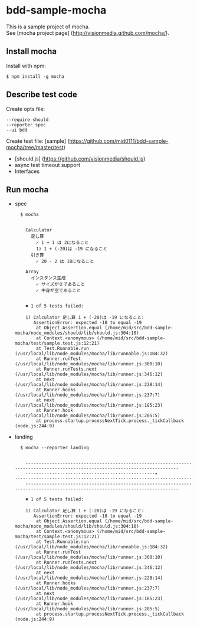 bdd-sample-mocha
================

This is a sample project of mocha.  
See [mocha project page] (http://visionmedia.github.com/mocha/).  


Install mocha
-------------
Install with npm:

    $ npm install -g mocha


Describe test code
------------------

Create opts file:

    --require should
    --reporter spec
    --ui bdd

Create test file: [sample] (https://github.com/mid0111/bdd-sample-mocha/tree/master/test)

+ [should.js] (https://github.com/visionmedia/should.js)
+ async test timeout support
+ Interfaces

Run mocha
---------

+ spec
        
        $ mocha
        
        
          Calculator
            足し算
              ✓ 1 + 1 は 2になること 
              1) 1 + (-20)は -19 になること
            引き算
              ✓ 20 - 2 は 18になること 
        
          Array
            インスタンス生成
              ✓ サイズが０であること 
              ✓ 中身が空であること 
        
        
          ✖ 1 of 5 tests failed:
        
          1) Calculator 足し算 1 + (-20)は -19 になること:
             AssertionError: expected -18 to equal -19
              at Object.Assertion.equal (/home/mid/src/bdd-sample-mocha/node_modules/should/lib/should.js:304:10)
              at Context.<anonymous> (/home/mid/src/bdd-sample-mocha/test/sample.test.js:12:21)
              at Test.Runnable.run (/usr/local/lib/node_modules/mocha/lib/runnable.js:184:32)
              at Runner.runTest (/usr/local/lib/node_modules/mocha/lib/runner.js:300:10)
              at Runner.runTests.next (/usr/local/lib/node_modules/mocha/lib/runner.js:346:12)
              at next (/usr/local/lib/node_modules/mocha/lib/runner.js:228:14)
              at Runner.hooks (/usr/local/lib/node_modules/mocha/lib/runner.js:237:7)
              at next (/usr/local/lib/node_modules/mocha/lib/runner.js:185:23)
              at Runner.hook (/usr/local/lib/node_modules/mocha/lib/runner.js:205:5)
              at process.startup.processNextTick.process._tickCallback (node.js:244:9)

+ landing

        $ mocha --reporter landing
        
        
          -----------------------------------------------------------------------------------------------------------------------------
          ⋅⋅⋅⋅⋅⋅⋅⋅⋅⋅⋅⋅⋅⋅⋅⋅⋅⋅⋅⋅⋅⋅⋅⋅⋅⋅⋅⋅⋅⋅⋅⋅⋅⋅⋅⋅⋅⋅⋅⋅⋅⋅⋅⋅⋅⋅⋅⋅⋅✈⋅⋅⋅⋅⋅⋅⋅⋅⋅⋅⋅⋅⋅⋅⋅⋅⋅⋅⋅⋅⋅⋅⋅⋅⋅⋅⋅⋅⋅⋅⋅⋅⋅⋅⋅⋅⋅⋅⋅⋅⋅⋅⋅⋅⋅⋅⋅⋅⋅⋅⋅⋅⋅⋅⋅⋅⋅⋅⋅⋅⋅⋅⋅⋅⋅⋅⋅⋅⋅⋅⋅⋅⋅⋅⋅
          -----------------------------------------------------------------------------------------------------------------------------
        
          ✖ 1 of 5 tests failed:
        
          1) Calculator 足し算 1 + (-20)は -19 になること:
             AssertionError: expected -18 to equal -19
              at Object.Assertion.equal (/home/mid/src/bdd-sample-mocha/node_modules/should/lib/should.js:304:10)
              at Context.<anonymous> (/home/mid/src/bdd-sample-mocha/test/sample.test.js:12:21)
              at Test.Runnable.run (/usr/local/lib/node_modules/mocha/lib/runnable.js:184:32)
              at Runner.runTest (/usr/local/lib/node_modules/mocha/lib/runner.js:300:10)
              at Runner.runTests.next (/usr/local/lib/node_modules/mocha/lib/runner.js:346:12)
              at next (/usr/local/lib/node_modules/mocha/lib/runner.js:228:14)
              at Runner.hooks (/usr/local/lib/node_modules/mocha/lib/runner.js:237:7)
              at next (/usr/local/lib/node_modules/mocha/lib/runner.js:185:23)
              at Runner.hook (/usr/local/lib/node_modules/mocha/lib/runner.js:205:5)
              at process.startup.processNextTick.process._tickCallback (node.js:244:9)


